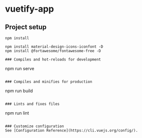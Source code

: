 # vuetify-app

## Project setup
```
npm install

npm install material-design-icons-iconfont -D 
npm install @fortawesome/fontawesome-free -D  

### Compiles and hot-reloads for development
```
npm run serve
```

### Compiles and minifies for production
```
npm run build
```

### Lints and fixes files
```
npm run lint
```

### Customize configuration
See [Configuration Reference](https://cli.vuejs.org/config/).
